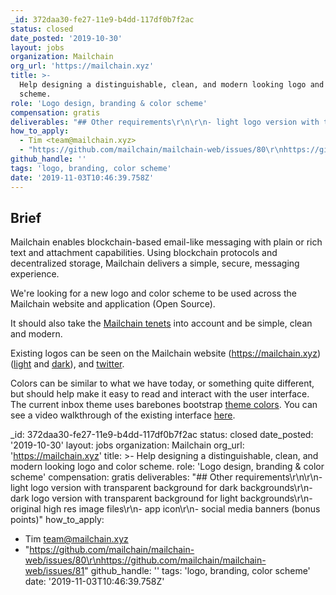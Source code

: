 ```yaml
---
_id: 372daa30-fe27-11e9-b4dd-117df0b7f2ac
status: closed
date_posted: '2019-10-30'
layout: jobs
organization: Mailchain
org_url: 'https://mailchain.xyz'
title: >-
  Help designing a distinguishable, clean, and modern looking logo and color
  scheme.
role: 'Logo design, branding & color scheme'
compensation: gratis
deliverables: "## Other requirements\r\n\r\n- light logo version with transparent background for dark backgrounds\r\n- dark logo version with transparent background for light backgrounds\r\n- original high res image files\r\n- app icon\r\n- social media banners (bonus points)"
how_to_apply:
  - Tim <team@mailchain.xyz>
  - "https://github.com/mailchain/mailchain-web/issues/80\r\nhttps://github.com/mailchain/mailchain-web/issues/81"
github_handle: ''
tags: 'logo, branding, color scheme'
date: '2019-11-03T10:46:39.758Z'
---
```

## Brief

Mailchain enables blockchain-based email-like messaging with plain or rich text and attachment capabilities. Using blockchain protocols and decentralized storage, Mailchain delivers a simple, secure, messaging experience.

We're looking for a new logo and color scheme to be used across the Mailchain website and application (Open Source).

It should also take the [Mailchain tenets](https://github.com/mailchain/mailchain-specification/blob/master/mailchain_tenets.md) into account and be simple, clean and modern.

Existing logos can be seen on the Mailchain website (https://mailchain.xyz) ([light](https://mailchain.xyz/images/mailchain/logo-light.png) and [dark](https://mailchain.xyz/images/mailchain/logo-dark.png)), and [twitter](https://twitter.com/Mailchain_xyz).

Colors can be similar to what we have today, or something quite different, but should help make it easy to read and interact with the user interface. The current inbox theme uses barebones bootstrap [theme colors](https://getbootstrap.com/docs/4.1/getting-started/theming/#theme-colors). You can see a video walkthrough of the existing interface [here](https://www.youtube.com/watch?v=4tgj4RnUGMk).

_id: 372daa30-fe27-11e9-b4dd-117df0b7f2ac
status: closed
date_posted: '2019-10-30'
layout: jobs
organization: Mailchain
org_url: 'https://mailchain.xyz'
title: >-
  Help designing a distinguishable, clean, and modern looking logo and color
  scheme.
role: 'Logo design, branding & color scheme'
compensation: gratis
deliverables: "## Other requirements\r\n\r\n- light logo version with transparent background for dark backgrounds\r\n- dark logo version with transparent background for light backgrounds\r\n- original high res image files\r\n- app icon\r\n- social media banners (bonus points)"
how_to_apply:
  - Tim <team@mailchain.xyz>
  - "https://github.com/mailchain/mailchain-web/issues/80\r\nhttps://github.com/mailchain/mailchain-web/issues/81"
github_handle: ''
tags: 'logo, branding, color scheme'
date: '2019-11-03T10:46:39.758Z'